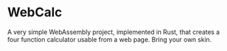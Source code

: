WebCalc
=======

A very simple WebAssembly project, implemented in Rust, that creates a four function calculator usable from a web page. Bring your own skin.
